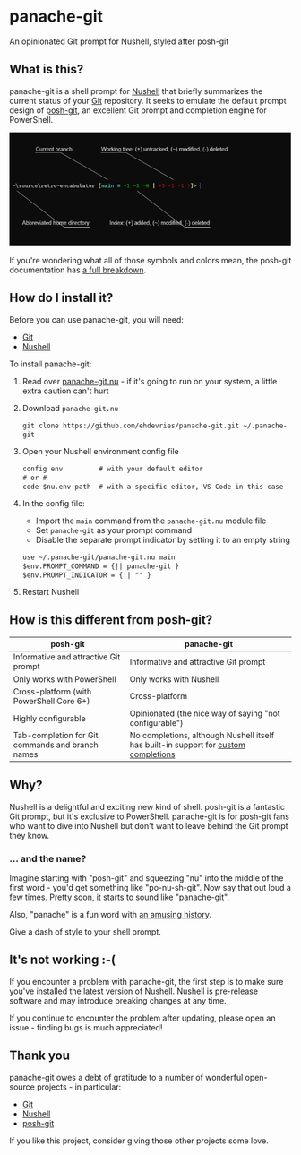 # panache-git

An opinionated Git prompt for Nushell, styled after posh-git

## What is this?

panache-git is a shell prompt for [Nushell](https://www.nushell.sh/) that briefly summarizes the current status of your [Git](https://git-scm.com/) repository.
It seeks to emulate the default prompt design of [posh-git](https://github.com/dahlbyk/posh-git), an excellent Git prompt and completion engine for PowerShell.

![prompt with hints](./docs/prompt-with-hints.png)

If you're wondering what all of those symbols and colors mean, the posh-git documentation has [a full breakdown](https://github.com/dahlbyk/posh-git#git-status-summary-information).

## How do I install it?

Before you can use panache-git, you will need:

- [Git](https://git-scm.com/)
- [Nushell](https://www.nushell.sh/)

To install panache-git:

1. Read over [panache-git.nu](./panache-git.nu) - if it's going to run on your system, a little extra caution can't hurt

2. Download `panache-git.nu`

   ```nu
   git clone https://github.com/ehdevries/panache-git.git ~/.panache-git
   ```

3. Open your Nushell environment config file

   ```nu
   config env         # with your default editor
   # or #
   code $nu.env-path  # with a specific editor, VS Code in this case
   ```

4. In the config file:

   - Import the `main` command from the `panache-git.nu` module file
   - Set `panache-git` as your prompt command
   - Disable the separate prompt indicator by setting it to an empty string

   ```nu
   use ~/.panache-git/panache-git.nu main
   $env.PROMPT_COMMAND = {|| panache-git }
   $env.PROMPT_INDICATOR = {|| "" }
   ```

5. Restart Nushell

## How is this different from posh-git?

| posh-git | panache-git |
| --- | --- |
| Informative and attractive Git prompt | Informative and attractive Git prompt |
| Only works with PowerShell | Only works with Nushell |
| Cross-platform (with PowerShell Core 6+) | Cross-platform |
| Highly configurable | Opinionated (the nice way of saying "not configurable") |
| Tab-completion for Git commands and branch names | No completions, although Nushell itself has built-in support for [custom completions](https://www.nushell.sh/book/custom_completions.html) |

## Why?

Nushell is a delightful and exciting new kind of shell.
posh-git is a fantastic Git prompt, but it's exclusive to PowerShell.
panache-git is for posh-git fans who want to dive into Nushell but don't want to leave behind the Git prompt they know.

### ... and the name?

Imagine starting with "posh-git" and squeezing "nu" into the middle of the first word - you'd get something like "po-nu-sh-git".
Now say that out loud a few times.
Pretty soon, it starts to sound like "panache-git".

Also, "panache" is a fun word with [an amusing history](https://www.merriam-webster.com/dictionary/panache).

Give a dash of style to your shell prompt.

## It's not working :-(

If you encounter a problem with panache-git, the first step is to make sure you've installed the latest version of Nushell.
Nushell is pre-release software and may introduce breaking changes at any time.

If you continue to encounter the problem after updating, please open an issue - finding bugs is much appreciated!

## Thank you

panache-git owes a debt of gratitude to a number of wonderful open-source projects - in particular:

- [Git](https://github.com/git/git)
- [Nushell](https://github.com/nushell/nushell)
- [posh-git](https://github.com/dahlbyk/posh-git)

If you like this project, consider giving those other projects some love.
